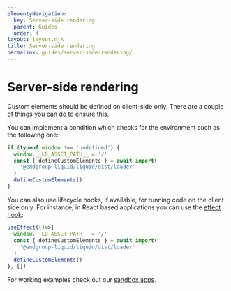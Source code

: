 ```yaml
---
eleventyNavigation:
  key: Server-side rendering
  parent: Guides
  order: 4
layout: layout.njk
title: Server-side rendering
permalink: guides/server-side-rendering/
---
```



# Server-side rendering

Custom elements should be defined on client-side only. There are a couple of things you can do to ensure this.

You can implement a condition which checks for the environment such as the following one:

```js
if (typeof window !== 'undefined') {
  window.__LD_ASSET_PATH__ = '/'
  const { defineCustomElements } = await import(
    '@emdgroup-liquid/liquid/dist/loader'
  )
  defineCustomElements()
}
```

You can also use lifecycle hooks, if available, for running code on the client side only. For instance, in React based applications you can use the [effect hook](https://reactjs.org/docs/hooks-effect.html):

```js
useEffect(()=>{
  window.__LD_ASSET_PATH__ = '/'
  const { defineCustomElements } = await import(
    '@emdgroup-liquid/liquid/dist/loader'
  )
  defineCustomElements()
}, [])
```

For working examples check out our [sandbox apps](guides/sandbox-applications/).

<docs-page-nav prev-href="guides/type-checking-and-intellisense/" next-title="Event handling" next-href="guides/event-handling/"></docs-page-nav>
